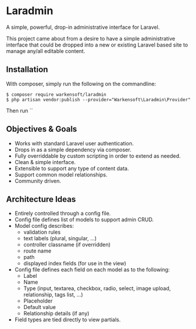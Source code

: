 # Laradmin
A simple, powerful, drop-in administrative interface for Laravel.

This project came about from a desire to have a simple administrative interface that could be dropped into a new or existing Laravel based site to manage any/all editable content.

## Installation

With composer, simply run the following on the commandline:

```
$ composer require warkensoft/laradmin
$ php artisan vendor:publish --provider="Warkensoft\Laradmin\Provider"
```

Then run ``

## Objectives & Goals

- Works with standard Laravel user authentication.
- Drops in as a simple dependency via composer.
- Fully overriddable by custom scripting in order to extend as needed.
- Clean & simple interface.
- Extensible to support any type of content data.
- Support common model relationships.
- Community driven.

## Architecture Ideas

- Entirely controlled through a config file.
- Config file defines list of models to support admin CRUD.
- Model config describes: 
  - validation rules
  - text labels (plural, singular, ...)
  - controller classname (if overridden)
  - route name
  - path
  - displayed index fields (for use in the view)
- Config file defines each field on each model as to the following:
  - Label
  - Name
  - Type (input, textarea, checkbox, radio, select, image upload, relationship, tags list, ...)
  - Placeholder
  - Default value
  - Relationship details (if any)
- Field types are tied directly to view partials.
